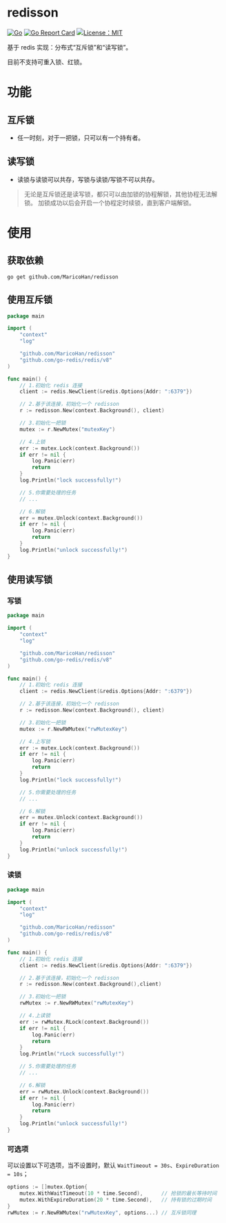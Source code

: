 # redisson

[![Go](https://github.com/MaricoHan/redisson/actions/workflows/go.yml/badge.svg)](https://github.com/MaricoHan/redisson/actions/workflows/go.yml)
[![Go Report Card](https://goreportcard.com/badge/github.com/MaricoHan/redisson)](https://goreportcard.com/report/github.com/MaricoHan/redisson)
[![License：MIT](https://img.shields.io/github/license/MaricoHan/redisson)](https://github.com/MaricoHan/redisson/blob/master/LICENSE)

基于 redis 实现：分布式“互斥锁”和“读写锁”。

目前不支持可重入锁、红锁。

# 功能

## 互斥锁

* 任一时刻，对于一把锁，只可以有一个持有者。

## 读写锁

* 读锁与读锁可以共存，写锁与读锁/写锁不可以共存。

> 无论是互斥锁还是读写锁，都只可以由加锁的协程解锁，其他协程无法解锁。
> 加锁成功以后会开启一个协程定时续锁，直到客户端解锁。

# 使用

## 获取依赖

```shell
go get github.com/MaricoHan/redisson
```

## 使用互斥锁

```go
package main

import (
	"context"
	"log"

	"github.com/MaricoHan/redisson"
	"github.com/go-redis/redis/v8"
)

func main() {
	// 1.初始化 redis 连接
	client := redis.NewClient(&redis.Options{Addr: ":6379"})

	// 2.基于该连接，初始化一个 redisson
	r := redisson.New(context.Background(), client)

	// 3.初始化一把锁
	mutex := r.NewMutex("mutexKey")

	// 4.上锁
	err := mutex.Lock(context.Background())
	if err != nil {
		log.Panic(err)
		return
	}
	log.Println("lock successfully!")

	// 5.你需要处理的任务
	// ...

	// 6.解锁
	err = mutex.Unlock(context.Background())
	if err != nil {
		log.Panic(err)
		return
	}
	log.Println("unlock successfully!")
}
```

## 使用读写锁

### 写锁

```go
package main

import (
	"context"
	"log"

	"github.com/MaricoHan/redisson"
	"github.com/go-redis/redis/v8"
)

func main() {
	// 1.初始化 redis 连接
	client := redis.NewClient(&redis.Options{Addr: ":6379"})

	// 2.基于该连接，初始化一个 redisson
	r := redisson.New(context.Background(), client)

	// 3.初始化一把锁
	mutex := r.NewRWMutex("rwMutexKey")

	// 4.上写锁
	err := mutex.Lock(context.Background())
	if err != nil {
		log.Panic(err)
		return
	}
	log.Println("lock successfully!")

	// 5.你需要处理的任务
	// ...

	// 6.解锁
	err = mutex.Unlock(context.Background())
	if err != nil {
		log.Panic(err)
		return
	}
	log.Println("unlock successfully!")
}
```

### 读锁

```go
package main

import (
	"context"
	"log"

	"github.com/MaricoHan/redisson"
	"github.com/go-redis/redis/v8"
)

func main() {
	// 1.初始化 redis 连接
	client := redis.NewClient(&redis.Options{Addr: ":6379"})

	// 2.基于该连接，初始化一个 redisson
	r := redisson.New(context.Background(),client)

	// 3.初始化一把锁
	rwMutex := r.NewRWMutex("rwMutexKey")

	// 4.上读锁
	err := rwMutex.RLock(context.Background())
	if err != nil {
		log.Panic(err)
		return
	}
	log.Println("rLock successfully!")

	// 5.你需要处理的任务
	// ...

	// 6.解锁
	err = rwMutex.Unlock(context.Background())
	if err != nil {
		log.Panic(err)
		return
	}
	log.Println("unlock successfully!")
}
```

### 可选项

可以设置以下可选项，当不设置时，默认 `WaitTimeout = 30s`、`ExpireDuration = 10s`；

```go
options := []mutex.Option{
    mutex.WithWaitTimeout(10 * time.Second),      // 抢锁的最长等待时间
    mutex.WithExpireDuration(20 * time.Second),   // 持有锁的过期时间
}
rwMutex := r.NewRWMutex("rwMutexKey", options...) // 互斥锁同理
```
